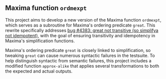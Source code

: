 ## Maxima function `ordmexpt`

This project aims to develop a new version of the Maxima function `ordmexpt`, which serves as a subroutine for Maxima's ordering predicate `great`. This rewrite specifically addresses [bug #4383: great not transitive (so simplifya not idempotent)](https://sourceforge.net/p/maxima/bugs/4383/), with the goal of ensuring transitivity and idempotency in Maxima's simplification functions.

Maxima's ordering predicate `great` is closely linked to simplification, so tweaking  `great` can cause numerous syntactic failures in the testsuite. To help distinguish syntactic from semantic failures, this project includes a modified function `approx-alike` that applies several transformations to both the expected and actual outputs.




